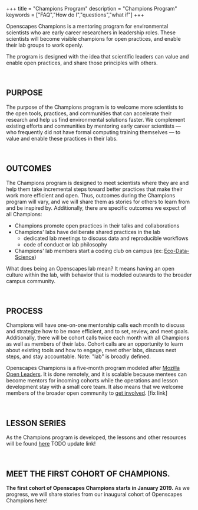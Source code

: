 +++
title = "Champions Program"
description = "Champions Program"
keywords = ["FAQ","How do I","questions","what if"]
+++

Openscapes Champions is a mentoring program for environmental scientists who are early career researchers in leadership roles. These scientists will become visible champions for open practices, and enable their lab groups to work openly.

The program is designed with the idea that scientific leaders can value and enable open practices, and share those principles with others.

<br>

## PURPOSE

The purpose of the Champions program is to welcome more scientists to the open tools, practices, and communities that can accelerate their research and help us find environmental solutions faster. We complement existing efforts and communities by mentoring early career scientists — who frequently did not have formal computing training themselves — to value and enable these practices in their labs. 

<br>

## OUTCOMES

The Champions program is designed to meet scientists where they are and help them take incremental steps toward better practices that make their work more efficient and open. Thus, outcomes during the Champions program will vary, and we will share them as stories for others to learn from and be inspired by. Additionally, there are specific outcomes we expect of all Champions: 

- Champions promote open practices in their talks and collaborations
- Champions' labs have deliberate shared practices in the lab
  - dedicated lab meetings to discuss data and reproducible workflows
  - code of conduct or lab philosophy
- Champions' lab members start a coding club on campus (ex: [Eco-Data-Science](http://eco-data-science.github.io/))  


What does being an Openscapes lab mean? It means having an open culture within the lab, with behavior that is modeled outwards to the broader campus community.

<br>

## PROCESS

Champions will have one-on-one mentorship calls each month to discuss and strategize how to be more efficient, and to set, review, and meet goals. Additionally, there will be cohort calls twice each month with all Champions as well as members of their labs. Cohort calls are an opportunity to learn about existing tools and how to engage, meet other labs, discuss next steps, and stay accountable. Note: "lab" is broadly defined.

Openscapes Champions is a five-month program modeled after [Mozilla Open Leaders](https://foundation.mozilla.org/en/opportunity/mozilla-open-leaders/). It is done remotely, and it is scalable because mentees can become mentors for incoming cohorts while the operations and lesson development stay with a small core team. It also means that we welcome members of the broader open community to [get involved](/contact/). [fix link]


<br>

## LESSON SERIES

As the Champions program is developed, the lessons and other resources will be found [here](https://openscapes.github.io/lesson-series/) TODO update link!

<br>

## MEET THE FIRST COHORT OF CHAMPIONS.

<!---

A lecturer of data science and statistics in an environmentally-focused graduate program.  
 
An ecologist studying the impacts of climate change on ocean life.
  
A marine aquaculture & fisheries scientist studying global systems. 

--->

**The first cohort of Openscapes Champions starts in January 2019.** As we progress, we will share stories from our inaugural cohort of Openscapes Champions here!

<br>

<!--
## COHORT 1

Our inaugural cohort of Champions: we have six amazing individuals. 

<br>

#### Allison Horst, PhD

> A lecturer of data science and statistics in an environmentally-focused graduate program.

<br>

#### Nina Therkildsen, PhD

> A jfaldkajfdkaj

<br>


#### Malin Pinsky, PhD

> An ecologist studying the impacts of climate change on ocean life.

<br>

#### Halley Froehlich, PhD

> A soon-to-be Assistant Professor in Environmental Studies and Ecology, Evolution & Marine Biology at UCSB studying marine aquaculture & fisheries under climate change.

<br>

  

---

> In case you haven't found the answer for your question please feel free to contact us, our customer support will be happy to help you.


-->
